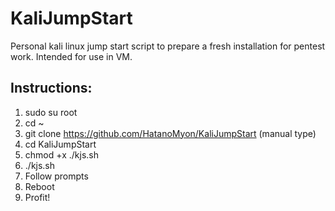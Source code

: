 # KaliJumpStart
Personal kali linux jump start script to prepare a fresh installation for pentest work.
Intended for use in VM.

## Instructions:

1. sudo su root
2. cd ~
3. git clone https://github.com/HatanoMyon/KaliJumpStart (manual type)
4. cd KaliJumpStart
5. chmod +x ./kjs.sh
6. ./kjs.sh
7. Follow prompts
8. Reboot
9. Profit!
